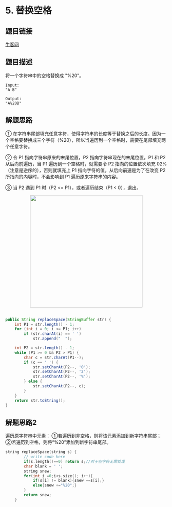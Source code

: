 # 5. 替换空格

## 题目链接

[牛客网](https://www.nowcoder.com/practice/0e26e5551f2b489b9f58bc83aa4b6c68?tpId=13&tqId=11155&tab=answerKey&from=cyc_github)

## 题目描述


将一个字符串中的空格替换成 "%20"。

```text
Input:
"A B"

Output:
"A%20B"
```

## 解题思路

① 在字符串尾部填充任意字符，使得字符串的长度等于替换之后的长度。因为一个空格要替换成三个字符（%20），所以当遍历到一个空格时，需要在尾部填充两个任意字符。

② 令 P1 指向字符串原来的末尾位置，P2 指向字符串现在的末尾位置。P1 和 P2 从后向前遍历，当 P1 遍历到一个空格时，就需要令 P2 指向的位置依次填充 02%（注意是逆序的），否则就填充上 P1 指向字符的值。从后向前遍是为了在改变 P2 所指向的内容时，不会影响到 P1 遍历原来字符串的内容。

③ 当 P2 遇到 P1 时（P2 \<= P1），或者遍历结束（P1 \< 0），退出。



<div align="center"> <img src="https://cs-notes-1256109796.cos.ap-guangzhou.myqcloud.com/f7c1fea2-c1e7-4d31-94b5-0d9df85e093c.gif" width="350px"> </div><br>

```java
public String replaceSpace(StringBuffer str) {
    int P1 = str.length() - 1;
    for (int i = 0; i <= P1; i++)
        if (str.charAt(i) == ' ')
            str.append("  ");

    int P2 = str.length() - 1;
    while (P1 >= 0 && P2 > P1) {
        char c = str.charAt(P1--);
        if (c == ' ') {
            str.setCharAt(P2--, '0');
            str.setCharAt(P2--, '2');
            str.setCharAt(P2--, '%');
        } else {
            str.setCharAt(P2--, c);
        }
    }
    return str.toString();
}
```

## 解题思路2
遍历原字符串中元素：
①若遍历到非空格，则将该元素添加到新字符串尾部；
②若遍历到空格，则将“%20”添加到新字符串尾部。

```C++
string replaceSpace(string s) {
        // write code here
        if(s.length()==0) return s;//对于空字符无需处理
        char blank = ' ';
        string snew;
        for(int i =0;i<s.size(); i++){
            if(s[i] != blank){snew +=s[i];}
            else{snew +="%20";}
        }
        return snew;
    }
```

